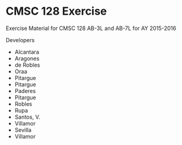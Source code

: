 # CMSC 128 Exercise

Exercise Material for CMSC 128 AB-3L and AB-7L for AY 2015-2016

Developers
* Alcantara
* Aragones
* de Robles
* Oraa
* Pitargue
* Pitargue
* Paderes
* Pitargue
* Robles
* Rupa
* Santos, V.
* Villamor
* Sevilla
* Villamor
